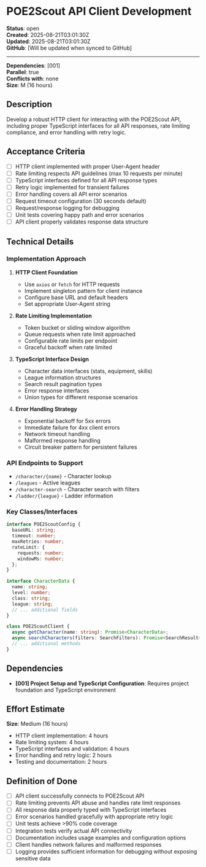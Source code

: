 # POE2Scout API Client Development

**Status**: open  
**Created**: 2025-08-21T03:01:30Z  
**Updated**: 2025-08-21T03:01:30Z  
**GitHub**: [Will be updated when synced to GitHub]

---

**Dependencies**: [001]  
**Parallel**: true  
**Conflicts with**: none  
**Size**: M (16 hours)

## Description

Develop a robust HTTP client for interacting with the POE2Scout API, including proper TypeScript interfaces for all API responses, rate limiting compliance, and error handling with retry logic.

## Acceptance Criteria

- [ ] HTTP client implemented with proper User-Agent header
- [ ] Rate limiting respects API guidelines (max 10 requests per minute)
- [ ] TypeScript interfaces defined for all API response types
- [ ] Retry logic implemented for transient failures
- [ ] Error handling covers all API error scenarios
- [ ] Request timeout configuration (30 seconds default)
- [ ] Request/response logging for debugging
- [ ] Unit tests covering happy path and error scenarios
- [ ] API client properly validates response data structure

## Technical Details

### Implementation Approach

1. **HTTP Client Foundation**
   - Use `axios` or `fetch` for HTTP requests
   - Implement singleton pattern for client instance
   - Configure base URL and default headers
   - Set appropriate User-Agent string

2. **Rate Limiting Implementation**
   - Token bucket or sliding window algorithm
   - Queue requests when rate limit approached
   - Configurable rate limits per endpoint
   - Graceful backoff when rate limited

3. **TypeScript Interface Design**
   - Character data interfaces (stats, equipment, skills)
   - League information structures
   - Search result pagination types
   - Error response interfaces
   - Union types for different response scenarios

4. **Error Handling Strategy**
   - Exponential backoff for 5xx errors
   - Immediate failure for 4xx client errors
   - Network timeout handling
   - Malformed response handling
   - Circuit breaker pattern for persistent failures

### API Endpoints to Support
- `/character/{name}` - Character lookup
- `/leagues` - Active leagues
- `/character-search` - Character search with filters
- `/ladder/{league}` - Ladder information

### Key Classes/Interfaces
```typescript
interface POE2ScoutConfig {
  baseURL: string;
  timeout: number;
  maxRetries: number;
  rateLimit: {
    requests: number;
    windowMs: number;
  };
}

interface CharacterData {
  name: string;
  level: number;
  class: string;
  league: string;
  // ... additional fields
}

class POE2ScoutClient {
  async getCharacter(name: string): Promise<CharacterData>;
  async searchCharacters(filters: SearchFilters): Promise<SearchResult>;
  // ... additional methods
}
```

## Dependencies

- **[001] Project Setup and TypeScript Configuration**: Requires project foundation and TypeScript environment

## Effort Estimate

**Size**: Medium (16 hours)
- HTTP client implementation: 4 hours
- Rate limiting system: 4 hours
- TypeScript interfaces and validation: 4 hours
- Error handling and retry logic: 2 hours
- Testing and documentation: 2 hours

## Definition of Done

- [ ] API client successfully connects to POE2Scout API
- [ ] Rate limiting prevents API abuse and handles rate limit responses
- [ ] All response data properly typed with TypeScript interfaces
- [ ] Error scenarios handled gracefully with appropriate retry logic
- [ ] Unit tests achieve >90% code coverage
- [ ] Integration tests verify actual API connectivity
- [ ] Documentation includes usage examples and configuration options
- [ ] Client handles network failures and malformed responses
- [ ] Logging provides sufficient information for debugging without exposing sensitive data
